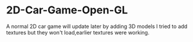 # 2D-Car-Game-Open-GL
A normal 2D car game will update later by adding 3D models
I tried to add textures but they won't load,earlier textures were working.
